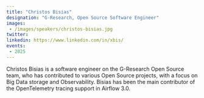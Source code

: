 ```yaml
---
title: "Christos Bisias"
designation: "G-Research, Open Source Software Engineer"
images:
 - /images/speakers/christos-bisias.jpg
twitter: 
linkedin: https://www.linkedin.com/in/xbis/
events:
 - 2025
---
```


Christos Bisias is a software engineer on the G-Research Open Source team, who has contributed to various Open Source projects, with a focus on Big Data storage and Observability. Bisias has been the main contributor of the OpenTelemetry tracing support in Airflow 3.0.